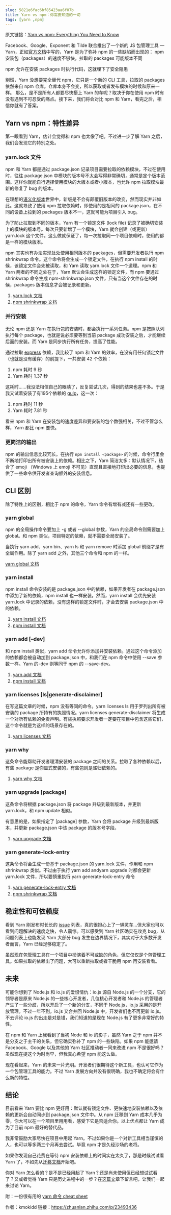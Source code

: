 ```yaml
---
slug: 5821e6fac6bf85423aa6f07b
title: Yarn vs npm：你需要知道的一切
tags: [yarn ,npm]
---
```


原文链接：[Yarn vs npm: Everything You Need to Know](https://www.sitepoint.com/yarn-vs-npm/)

Facebook、Google、Exponent 和 Tilde 联合推出了一个新的 JS 包管理工具 — Yarn，正如[官方文档](https://code.facebook.com/posts/1840075619545360)中写的，Yarn 是为了弥补 npm 的一些缺陷而出现的：
npm 安装包（packages）的速度不够快，拉取的 packages 可能版本不同

npm 允许在安装 packages 时执行代码，这就埋下了安全隐患

别慌，Yarn 没想要完全替代 npm，它只是一个新的 CLI 工具，拉取的 packages 依然来自 npm 仓库。仓库本身不会变，所以获取或者发布模块的时候和原来一样。
那么，是不是所有人都要尽快搭上 Yarn 的车呢？取决于你在使用 npm 时有没有遇到不可忍受的痛点。接下来，我们将会对比 npm 和 Yarn，看完之后，相信你就有了答案。

## Yarn vs npm：特性差异

第一眼看到 Yarn，估计会觉得和 npm 也太像了吧。不过进一步了解 Yarn 之后，我们会发现它的特别之处。

### yarn.lock 文件

npm 和 Yarn 都是通过 package.json 记录项目需要拉取的依赖模块，不过在使用时，往往 package.json 中模块的版本号不太会写得非常确切，通常是定个版本范围。这样你就能自行选择使用模块的大版本或者小版本，也允许 npm 拉取模块最新的修复了 bug 的版本。

在理想的[语义化版本](http://semver.org/lang/zh-CN/)世界中，新版是不会有颠覆旧版本的改变，然而现实并非如此。这就导致了使用 npm 拉取依赖时，即使用的是相同的 package.json，在不同的设备上拉到的 packages 版本不一，这就可能为项目引入 bug。

为了防止拉取到不同的版本，Yarn 有一个锁定文件 (lock file) 记录了被确切安装上的模块的版本号。每次只要新增了一个模块，Yarn 就会创建（或更新）yarn.lock 这个文件。这么做就保证了，每一次拉取同一个项目依赖时，使用的都是一样的模块版本。

npm 其实也有办法实现处处使用相同版本的 packages，但需要开发者执行 npm shrinkwrap 命令。这个命令将会生成一个锁定文件，在执行 npm install 的时候，该锁定文件会先被读取，和 Yarn 读取 yarn.lock 文件一个道理。npm 和 Yarn 两者的不同之处在于，Yarn 默认会生成这样的锁定文件，而 npm 要通过 shrinkwrap 命令生成 npm-shrinkwrap.json 文件，只有当这个文件存在的时候，packages 版本信息才会被记录和更新。

1. [yarn.lock 文档](https://yarnpkg.com/en/docs/configuration#toc-use-yarn-lock-to-pin-your-dependencies)
1. [npm shrinkwrap 文档](https://docs.npmjs.com/cli/shrinkwrap)

### 并行安装

无论 npm 还是 Yarn 在执行包的安装时，都会执行一系列任务。npm 是按照队列执行每个 package，也就是说必须要等到当前 package 成功安装之后，才能继续后面的安装。而 Yarn 是同步执行所有任务，提高了性能。

通过拉取 [express](https://www.npmjs.com/package/express) 依赖，我比较了 npm 和 Yarn 的效率，在没有用任何锁定文件（也就是没有缓存）的前提下，一共安装 42 个依赖：

1. npm 耗时 9 秒
1. Yarn 耗时 1.37 秒

这耗时……我没法相信自己的眼睛了，反复尝试几次，得到的结果也差不多。于是我又试着安装了有195个依赖的 [gulp](https://www.npmjs.com/package/gulp)，这一次：

1. npm 耗时 11 秒
1. Yarn 耗时 7.81 秒

看来 npm 和 Yarn 在安装包的速度差异和要安装的包个数强相关，不过不管怎么样，Yarn 都比 npm 要快。

### 更简洁的输出

npm 的输出信息比较冗长。在执行 `npm install <package>` 的时候，命令行里会不断地打印出所有被安装上的依赖。相比之下，Yarn 简洁太多：默认情况下，结合了 emoji （Windows 上 emoji 不可见）直观且直接地打印出必要的信息，也提供了一些命令供开发者查询额外的安装信息。


## CLI 区别

除了特性上的区别，相比于 npm 的命令，Yarn 命令有增有减还有一些更改。

### yarn global

npm 的全局操作命令要加上 -g 或者 --global 参数，Yarn 的全局命令则需要加上 global。和 npm 类似，项目特定的依赖，就不需要全局安装了。

当执行 yarn add、yarn bin、yarn ls 和 yarn remove 时添加 global 前缀才是有全局作用。除了 yarn add 之外，其他三个命令和 npm 的一样。

[yarn global 文档](https://yarnpkg.com/en/docs/cli/global)

### yarn install

npm install 命令安装的是 package.json 中的依赖，如果开发者在 package.json 中添加了新的依赖，npm install 也一样安装。然而，yarn install 会优先安装 yarn.lock 中记录的依赖，没有这样的锁定文件时，才会去安装 package.json 中的依赖。

1. [yarn install 文档](https://yarnpkg.com/en/docs/cli/install)
1. [npm install 文档](https://docs.npmjs.com/cli/install)

### yarn add [–dev]

和 npm install 类似，yarn add 命令允许你添加并安装依赖。通过这个命令添加的依赖都会被自动加到 package.json 中，和我们在 npm 命令中使用 --save 参数一样。Yarn 的-dev 则等同于 npm 的 --save-dev。

1. [yarn add 文档](https://yarnpkg.com/en/docs/cli/add)
1. [npm install 文档](https://docs.npmjs.com/cli/install)

### yarn licenses [ls|generate-disclaimer]

在写这篇文章的时候，npm 没有等同的命令。yarn licenses ls 用于罗列出所有被安装的 package 所持有的执照情况。yarn licenses generate-disclaimer 将生成一个对所有依赖的免责声明。有些执照要求开发者一定要在项目中包含这些它们，这个命令就是为这样的场景存在的。

1. [yarn licenses 文档](https://yarnpkg.com/en/docs/cli/licenses)

### yarn why

这条命令能帮助开发者理清安装的 package 之间的关系。拉取了各种依赖以后，有些 package 是你显式安装的，有些包则是递归依赖的。

1. [yarn why 文档](https://yarnpkg.com/en/docs/cli/why)

### yarn upgrade [package]

这条命令将根据 package.json 将 package 升级到最新版本，并更新 yarn.lock，和 npm update 相似。

有意思的是，如果指定了 [package] 参数，Yarn 会将 package 升级到最新版本，并更新 package.json 中该 package 的版本号字段。

1. [yarn upgrade 文档](https://yarnpkg.com/en/docs/cli/upgrade)

### yarn generate-lock-entry

这条命令将会生成一份基于 package.json 的 yarn.lock 文件，作用和 npm shrinkwrap 类似。不过由于执行 yarn add andyarn upgrade 时都会更新 yarn.lock 文件，所以要慎重执行 yarn generate-lock-entry 命令

1. [yarn generate-lock-entry 文档](https://yarnpkg.com/en/docs/cli/generate-lock-entry)
1. [npm shrinkwrap 文档](https://docs.npmjs.com/cli/shrinkwrap)

## 稳定性和可依赖度

看到 Yarn 刚发布时长长的 [issue](https://github.com/yarnpkg/yarn/issues) 列表，真的很担心上了一辆灵车…但大家也可以看到问题解决的速度之快，令人震惊。可以感受到 Yarn 社区确实在攻克 bug，从问题列表上也能发现 Yarn 大部分 bug 发生在边界情况下，其实对于大多数开发者而言，Yarn 已经足够稳定了。

虽然现在包管理工具在一个项目中扮演着不可或缺的角色，但它仅仅是个包管理工具。如果拉取的依赖出了问题，大可以重新拉取或者干脆用 npm 再安装看看。

## 未来

可能你想到了 Node.js 和 io.js 的爱恨情仇：io.js 源自 Node.js 的一个分支，它的领导者是原来 Node.js 的一些核心开发者，几位核心开发者和 Node.js 的管理者产生了一些分歧，所以开启了一个新的分支，不同于 Node.js，io.js 采用的是开放管理。不过一年不到，io.js 又合并回 Node.js 中，开发者们也不再更新 io.js。不去评论 io.js 的出走是对是错，我们知道的是现在 Node.js 有了更多非常好的特性。

在 npm 和 Yarn 上我看到了当初 Node 和 io 的影子，虽然 Yarn 之于 npm 并不是分支之于主干的关系，但它确实弥补了 npm 的一些缺陷。如果 npm 能邀请 Facebook、Google 以及其他的 Yarn 社区推动者一同来改进 npm 不是很好吗？虽然现在提这个为时尚早，但我真心希望 npm 能这么做。

现在看起来，Yarn 的未来一片光明。开发者们很期待这个新工具，也认可它作为一个包管理工具的能力。不过 Yarn 发展方向并没有很明确，我也不确定将会有什么新的特性。

## 结论

目前看来 Yarn 要比 npm 更好用：默认就有锁定文件、更快速地安装依赖以及依赖的更新会自动同步到 package.json 文件中。从 npm 迁移到 Yarn 成本几乎为零，你大可以在一个项目里用用看，感受下它是否适合你。以上优点都让 Yarn 成为了目前 npm 最好的替代品。

我非常鼓励大家尽快在项目中用起 Yarn。不过如果你是一个对新工具相当谨慎的人，也可以等多两三个月再去尝试。毕竟 npm 才是久经沙场的老将。

如果你发现自己花费在等待 npm 安装依赖上的时间实在太久了，那是时候试试看 Yarn 了，不如先从[迁移文档](https://yarnpkg.com/en/docs/migrating-from-npm)开始吧。

你对 Yarn 怎么看的？是不是已经用起了 Yarn？还是尚未使用但已经想试试看了？又或者觉得 Yarn 只是历史进程中的一步？在[这篇文](https://www.sitepoint.com/yarn-vs-npm/)章下留言吧，让我们一起来讨论 Yarn。

附：一份很有用的 [yarn 命令 cheat sheet](https://shift.infinite.red/npm-vs-yarn-cheat-sheet-8755b092e5cc#.y0juwyjrq)

作者：kmokidd
链接：https://zhuanlan.zhihu.com/p/23493436
